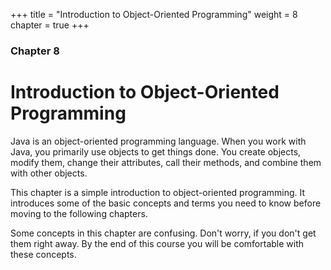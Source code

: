 +++
title = "Introduction to Object-Oriented Programming"
weight = 8
chapter = true
+++

### Chapter 8
# Introduction to Object-Oriented Programming

Java is an object-oriented programming language. When you work with Java, you
primarily use objects to get things done. You create objects, modify them,
change their attributes, call their methods, and combine them with other objects.

This chapter is a simple introduction to object-oriented programming. It
introduces some of the basic concepts and terms you need to know before
moving to the following chapters.

Some concepts in this chapter are confusing. Don't worry, if you don't get
them right away. By the end of this course you will be comfortable with these
concepts.